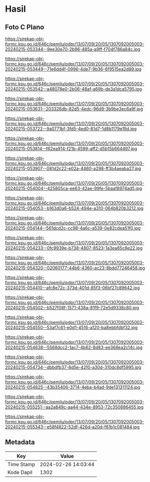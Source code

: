 # Hasil

## Foto C Plano

https://sirekap-obj-formc.kpu.go.id/646c/pemilu/pdpr/13/07/09/20/05/1307092005003-20240215-053344--9ee30e70-2b96-485a-a9ff-f704f786a84c.jpg

https://sirekap-obj-formc.kpu.go.id/646c/pemilu/pdpr/13/07/09/20/05/1307092005003-20240215-053449--71e6dd4f-0996-4de7-9b36-6f9515ea2d89.jpg

https://sirekap-obj-formc.kpu.go.id/646c/pemilu/pdpr/13/07/09/20/05/1307092005003-20240215-053542--a48078e0-2b06-48af-a69b-de3a1dca5795.jpg

https://sirekap-obj-formc.kpu.go.id/646c/pemilu/pdpr/13/07/09/20/05/1307092005003-20240215-053631--203326db-82d5-4edc-96d9-3b9be3ec6a9f.jpg

https://sirekap-obj-formc.kpu.go.id/646c/pemilu/pdpr/13/07/09/20/05/1307092005003-20240215-053722--9a0771bf-3fd5-4ed0-81d7-1d8b1179e19d.jpg

https://sirekap-obj-formc.kpu.go.id/646c/pemilu/pdpr/13/07/09/20/05/1307092005003-20240215-053814--f62ea914-f21b-4599-aff2-d5b15b664497.jpg

https://sirekap-obj-formc.kpu.go.id/646c/pemilu/pdpr/13/07/09/20/05/1307092005003-20240215-053907--081d2c22-e02a-4460-a298-ff3b4aeaba27.jpg

https://sirekap-obj-formc.kpu.go.id/646c/pemilu/pdpr/13/07/09/20/05/1307092005003-20240215-054004--425805ca-ee63-42ae-99fe-5baaf8974ad5.jpg

https://sirekap-obj-formc.kpu.go.id/646c/pemilu/pdpr/13/07/09/20/05/1307092005003-20240215-054053--b163d0a6-b524-494e-a310-064b820b3212.jpg

https://sirekap-obj-formc.kpu.go.id/646c/pemilu/pdpr/13/07/09/20/05/1307092005003-20240215-054144--561dcd2c-cc98-4a6c-a539-0e82cdea51f0.jpg

https://sirekap-obj-formc.kpu.go.id/646c/pemilu/pdpr/13/07/09/20/05/1307092005003-20240215-054233--0fc9939e-b738-4807-8523-1a3ea65c8e22.jpg

https://sirekap-obj-formc.kpu.go.id/646c/pemilu/pdpr/13/07/09/20/05/1307092005003-20240215-054320--02060177-44b6-4360-ac23-8bdd77246458.jpg

https://sirekap-obj-formc.kpu.go.id/646c/pemilu/pdpr/13/07/09/20/05/1307092005003-20240215-054410--afc8e72c-373d-401d-85f3-06bf27c89642.jpg

https://sirekap-obj-formc.kpu.go.id/646c/pemilu/pdpr/13/07/09/20/05/1307092005003-20240215-054502--b527f08f-1571-438a-81f9-72e5d9338c80.jpg

https://sirekap-obj-formc.kpu.go.id/646c/pemilu/pdpr/13/07/09/20/05/1307092005003-20240215-054550--53af7c61-e0d1-4516-a120-ba8ebbfdbf32.jpg

https://sirekap-obj-formc.kpu.go.id/646c/pemilu/pdpr/13/07/09/20/05/1307092005003-20240215-054638--5568dcc2-1ac7-4b62-8d83-ee368ea2c14c.jpg

https://sirekap-obj-formc.kpu.go.id/646c/pemilu/pdpr/13/07/09/20/05/1307092005003-20240215-054734--dbbdfb37-8d5e-42f0-a30d-310dc8df5995.jpg

https://sirekap-obj-formc.kpu.go.id/646c/pemilu/pdpr/13/07/09/20/05/1307092005003-20240215-054825--43b35406-3714-4eba-b4ad-9de131311124.jpg

https://sirekap-obj-formc.kpu.go.id/646c/pemilu/pdpr/13/07/09/20/05/1307092005003-20240215-055251--aa2a849c-aa44-434e-8953-72c350886455.jpg

https://sirekap-obj-formc.kpu.go.id/646c/pemilu/pdpr/13/07/09/20/05/1307092005003-20240215-055343--e58f4822-52df-426d-a20d-f61b1c081484.jpg


## Metadata

| Key        | Value               |
| ---------- | ------------------- |
| Time Stamp | 2024-02-26 14:03:44 |
| Kode Dapil | 1302                |



